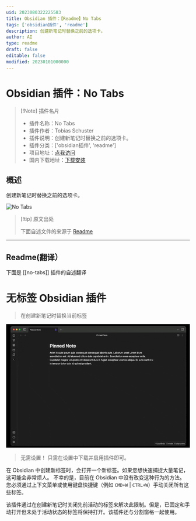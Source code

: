 ```yaml
---
uid: 2023080322225583
title: Obsidian 插件：【Readme】No Tabs
tags: ['obsidian插件', 'readme']
description: 创建新笔记时替换之前的选项卡。
author: AI
type: readme
draft: false
editable: false
modified: 20230101000000
---
```


# Obsidian 插件：No Tabs

> [!Note] 插件名片
> - 插件名称：No Tabs
> - 插件作者：Tobias Schuster
> - 插件说明：创建新笔记时替换之前的选项卡。
> - 插件分类：['obsidian插件', 'readme']
> - 项目地址：[点我访问](https://github.com/TS-Tobias/obsidian-no-tabs)
> - 国内下载地址：[下载安装](https://pkmer.cn/products/plugin/pluginMarket/?no-tabs)

## 概述

创建新笔记时替换之前的选项卡。

![No Tabs](https://cdn.pkmer.cn/covers/no-tabs_new.gif!pkmer)

> [!tip] 原文出处
> 
>下面自述文件的来源于 [Readme](https://ghproxy.net/https://raw.githubusercontent.com/TS-Tobias/obsidian-no-tabs/master/README.md)
> 

---

## Readme(翻译）

下面是 [[no-tabs]] 插件的自述翻译


# 无标签 Obsidian 插件

> 在创建新笔记时替换当前标签

![](https://raw.githubusercontent.com/TS-Tobias/obsidian-no-tabs/master/assets/images/demo.gif)

> 无需设置！
> 只需在设置中下载并启用插件即可。

在 Obsidian 中创建新标签时，会打开一个新标签。如果您想快速捕捉大量笔记，这可能会非常烦人。
不幸的是，目前在 Obsidian 中没有改变这种行为的方法。
您必须通过上下文菜单或使用键盘快捷键（例如 `CMD+W` | `CTRL+W`）手动关闭所有这些标签。

该插件通过在创建新笔记时关闭先前活动的标签来解决此限制。但是，已固定和手动打开但未处于活动状态的标签将保持打开。该插件还与分割窗格一起使用。



